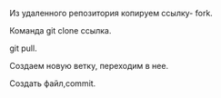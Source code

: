 Из удаленного репозитория копируем ссылку- fork.

Команда git clone ссылка.

git pull.

Создаем новую ветку, переходим в нее.

Создать файл,commit.